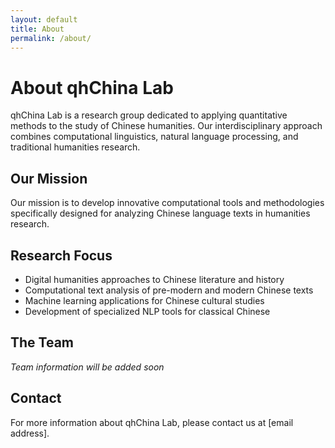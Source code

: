 ```yaml
---
layout: default
title: About
permalink: /about/
---
```


# About qhChina Lab

qhChina Lab is a research group dedicated to applying quantitative methods to the study of Chinese humanities. Our interdisciplinary approach combines computational linguistics, natural language processing, and traditional humanities research.

## Our Mission

Our mission is to develop innovative computational tools and methodologies specifically designed for analyzing Chinese language texts in humanities research.

## Research Focus

- Digital humanities approaches to Chinese literature and history
- Computational text analysis of pre-modern and modern Chinese texts
- Machine learning applications for Chinese cultural studies
- Development of specialized NLP tools for classical Chinese

## The Team

*Team information will be added soon*

## Contact

For more information about qhChina Lab, please contact us at [email address]. 